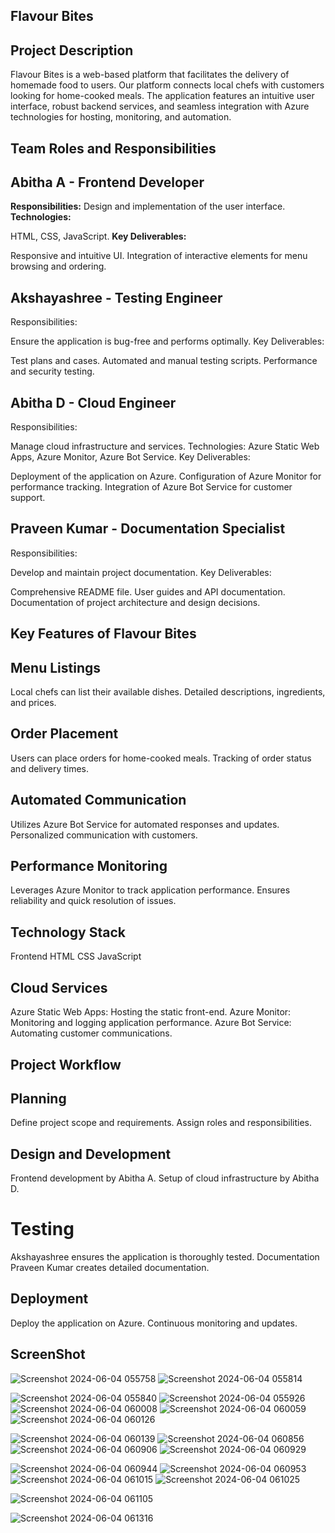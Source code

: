 ## Flavour Bites 
## Project Description
Flavour Bites is a web-based platform that facilitates the delivery of homemade food to users. Our platform connects local chefs with customers looking for home-cooked meals. The application features an intuitive user interface, robust backend services, and seamless integration with Azure technologies for hosting, monitoring, and automation.

## Team Roles and Responsibilities
## Abitha A - Frontend Developer
  **Responsibilities:**
Design and implementation of the user interface.
**Technologies:**

HTML, CSS, JavaScript.
**Key Deliverables:**

Responsive and intuitive UI.
Integration of interactive elements for menu browsing and ordering.
## Akshayashree - Testing Engineer
Responsibilities:

Ensure the application is bug-free and performs optimally.
Key Deliverables:

Test plans and cases.
Automated and manual testing scripts.
Performance and security testing.
## Abitha D - Cloud Engineer
Responsibilities:

Manage cloud infrastructure and services.
Technologies:
Azure Static Web Apps, Azure Monitor, Azure Bot Service.
Key Deliverables:

Deployment of the application on Azure.
Configuration of Azure Monitor for performance tracking.
Integration of Azure Bot Service for customer support.
## Praveen Kumar - Documentation Specialist
Responsibilities:

Develop and maintain project documentation.
Key Deliverables:

Comprehensive README file.
User guides and API documentation.
Documentation of project architecture and design decisions.
## Key Features of Flavour Bites
## Menu Listings
Local chefs can list their available dishes. 
Detailed descriptions, ingredients, and prices.
## Order Placement
Users can place orders for home-cooked meals.
Tracking of order status and delivery times.
## Automated Communication
Utilizes Azure Bot Service for automated responses and updates.
Personalized communication with customers.
## Performance Monitoring
Leverages Azure Monitor to track application performance.
Ensures reliability and quick resolution of issues.
## Technology Stack
Frontend
HTML
CSS
JavaScript
## Cloud Services
Azure Static Web Apps: Hosting the static front-end.
Azure Monitor: Monitoring and logging application performance.
Azure Bot Service: Automating customer communications.
## Project Workflow
## Planning
Define project scope and requirements.
Assign roles and responsibilities.
## Design and Development
Frontend development by Abitha A.
Setup of cloud infrastructure by Abitha D.
# Testing
Akshayashree ensures the application is thoroughly tested.
Documentation
Praveen Kumar creates detailed documentation.
## Deployment
Deploy the application on Azure.
Continuous monitoring and updates.
## ScreenShot

![Screenshot 2024-06-04 055758](https://github.com/Akshayashreey/FLAVOURBITES/assets/125624572/bcffc352-6a4e-4327-b2da-2c2640fc2e56)
![Screenshot 2024-06-04 055814](https://github.com/Akshayashreey/FLAVOURBITES/assets/125624572/64adf96a-d71a-4dcf-81a4-5da4a8efe05f)

![Screenshot 2024-06-04 055840](https://github.com/Akshayashreey/FLAVOURBITES/assets/125624572/2f3fb33f-7e49-4083-a2ed-118458902826)
![Screenshot 2024-06-04 055926](https://github.com/Akshayashreey/FLAVOURBITES/assets/125624572/ce643eb3-3d70-4cbf-813c-30bb9c4abfad)
![Screenshot 2024-06-04 060008](https://github.com/Akshayashreey/FLAVOURBITES/assets/125624572/06270f01-9a05-407d-9329-d9f65df99896)
![Screenshot 2024-06-04 060059](https://github.com/Akshayashreey/FLAVOURBITES/assets/125624572/1fee3761-1f34-4599-a96f-a008379de181)
![Screenshot 2024-06-04 060126](https://github.com/Akshayashreey/FLAVOURBITES/assets/125624572/1c3fcb7f-2965-417c-8810-0c982b827fd1)

![Screenshot 2024-06-04 060139](https://github.com/Akshayashreey/FLAVOURBITES/assets/125624572/f0fddb21-4dce-49e4-848e-6d3133fc79ca)
![Screenshot 2024-06-04 060856](https://github.com/Akshayashreey/FLAVOURBITES/assets/125624572/1c7e2a02-afc3-43cb-a56f-aa5614b0b957)
![Screenshot 2024-06-04 060906](https://github.com/Akshayashreey/FLAVOURBITES/assets/125624572/fe35f59d-4ddb-4efa-87f9-56017e5c2ab6)
![Screenshot 2024-06-04 060929](https://github.com/Akshayashreey/FLAVOURBITES/assets/125624572/94ef4217-0735-401f-adeb-c9e7bc722044)


![Screenshot 2024-06-04 060944](https://github.com/Akshayashreey/FLAVOURBITES/assets/125624572/be3b99dd-5d33-4f3e-92a7-7aa051a1d70c)
![Screenshot 2024-06-04 060953](https://github.com/Akshayashreey/FLAVOURBITES/assets/125624572/e83e64c7-3935-4107-86c3-0f9452c01e7e)
![Screenshot 2024-06-04 061015](https://github.com/Akshayashreey/FLAVOURBITES/assets/125624572/1f391fc9-ca2c-4b9a-974d-c9f7cc680ba8)
![Screenshot 2024-06-04 061025](https://github.com/Akshayashreey/FLAVOURBITES/assets/125624572/d2a04393-3835-4067-b701-b4d3577ac95c)

![Screenshot 2024-06-04 061105](https://github.com/Akshayashreey/FLAVOURBITES/assets/125624572/6c9e0fcf-421a-41a0-8c4a-b555c0230181)

![Screenshot 2024-06-04 061316](https://github.com/Akshayashreey/FLAVOURBITES/assets/125624572/6b7f0503-5f13-4cf4-b092-c8a860e7893c)
 









